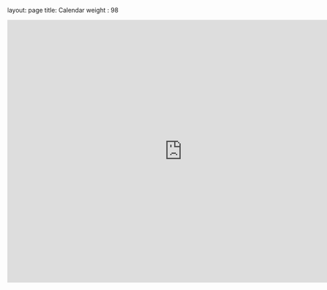 layout: page
title: Calendar
weight : 98

<iframe src="https://calendar.google.com/calendar/embed?height=600&amp;wkst=1&amp;bgcolor=%23FFFFFF&amp;src=abcsfrederick.info_m2749tqmr78m0q16t3tl6e9euc%40group.calendar.google.com&amp;color=%230F4B38&amp;ctz=America%2FNew_York" style="border-width:0" width="800" height="600" frameborder="0" scrolling="no"></iframe>
